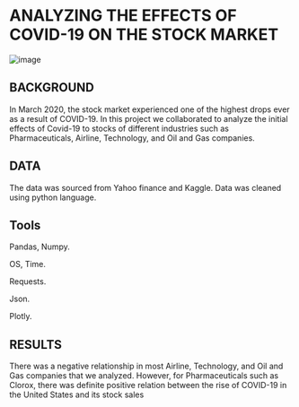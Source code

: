  
 # ANALYZING THE EFFECTS OF COVID-19 ON THE STOCK MARKET
 ![image](https://user-images.githubusercontent.com/59836808/97142950-b86d3a80-172f-11eb-8fb9-c1c0c78c3af1.png)


## BACKGROUND

In March 2020, the stock market experienced one of the highest drops ever as a result of COVID-19.  In this project we collaborated to analyze the initial effects of Covid-19 to stocks of different industries such as Pharmaceuticals, Airline, Technology, and Oil and Gas companies.

## DATA
The data was sourced from Yahoo finance and Kaggle. Data was cleaned using python language.

## Tools
Pandas, Numpy.

OS, Time.

Requests.

Json.

Plotly.


## RESULTS
There was a negative relationship in most Airline, Technology, and Oil and Gas companies that we analyzed. However, for Pharmaceuticals such as Clorox, there was definite positive relation between the rise of COVID-19 in the United States and its stock sales
